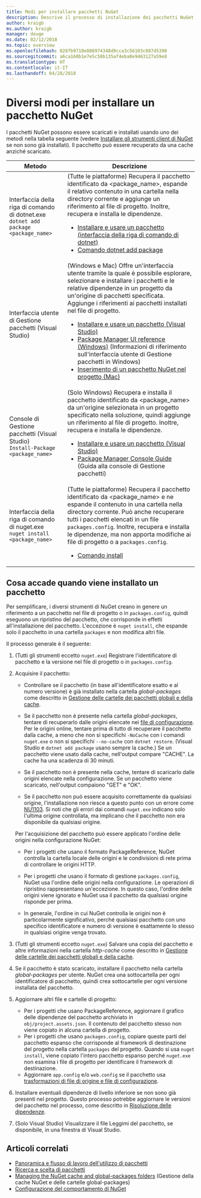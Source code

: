 ```yaml
---
title: Modi per installare pacchetti NuGet
description: Descrive il processo di installazione dei pacchetti NuGet in un progetto, incluso cosa accade sul disco e ai file di progetto applicabili.
author: kraigb
ms.author: kraigb
manager: douge
ms.date: 02/12/2018
ms.topic: overview
ms.openlocfilehash: 028fb9710e808974348d9cca3c56103c087d5390
ms.sourcegitcommit: a6ca160b1e7e5c58b135af4eba0e9463127a59e8
ms.translationtype: HT
ms.contentlocale: it-IT
ms.lasthandoff: 04/28/2018
---
```

# <a name="different-ways-to-install-a-nuget-package"></a>Diversi modi per installare un pacchetto NuGet

I pacchetti NuGet possono essere scaricati e installati usando uno dei metodi nella tabella seguente (vedere [Installare gli strumenti client di NuGet](../install-nuget-client-tools.md) se non sono già installati). Il pacchetto può essere recuperato da una cache anziché scaricato.

| Metodo | Descrizione |
| --- | --- |
| Interfaccia della riga di comando di dotnet.exe<br/>`dotnet add package <package_name>` | (Tutte le piattaforme) Recupera il pacchetto identificato da \<package_name\>, espande il relativo contenuto in una cartella nella directory corrente e aggiunge un riferimento al file di progetto. Inoltre, recupera e installa le dipendenze.<ul><li>[Installare e usare un pacchetto (interfaccia della riga di comando di dotnet)](../quickstart/install-and-use-a-package-using-the-dotnet-cli.md)</li><li>[Comando dotnet add package](/dotnet/core/tools/dotnet-add-package)</li></ul> |
| Interfaccia utente di Gestione pacchetti (Visual Studio) | (Windows e Mac) Offre un'interfaccia utente tramite la quale è possibile esplorare, selezionare e installare i pacchetti e le relative dipendenze in un progetto da un'origine di pacchetti specificata. Aggiunge i riferimenti ai pacchetti installati nel file di progetto.<ul><li>[Installare e usare un pacchetto (Visual Studio)](../quickstart/install-and-use-a-package-in-visual-studio.md)</li><li>[Package Manager UI reference (Windows)](../tools/package-manager-ui.md) (Informazioni di riferimento sull'interfaccia utente di Gestione pacchetti in Windows)</li><li>[Inserimento di un pacchetto NuGet nel progetto (Mac)](/visualstudio/mac/nuget-walkthrough)</li></ul> |
| Console di Gestione pacchetti (Visual Studio)<br/>`Install-Package <package_name>` | (Solo Windows) Recupera e installa il pacchetto identificato da \<package_name\> da un'origine selezionata in un progetto specificato nella soluzione, quindi aggiunge un riferimento al file di progetto. Inoltre, recupera e installa le dipendenze.<ul><li>[Installare e usare un pacchetto (Visual Studio)](../quickstart/install-and-use-a-package-in-visual-studio.md)</li><li>[Package Manager Console Guide](../tools/package-manager-console.md) (Guida alla console di Gestione pacchetti)</li></ul> |
| Interfaccia della riga di comando di nuget.exe<br/>`nuget install <package_name>` | (Tutte le piattaforme) Recupera il pacchetto identificato da \<package_name\> e ne espande il contenuto in una cartella nella directory corrente. Può anche recuperare tutti i pacchetti elencati in un file `packages.config`. Inoltre, recupera e installa le dipendenze, ma non apporta modifiche ai file di progetto o a `packages.config`.<ul><li>[Comando install](../tools/cli-ref-install.md)</li></ul> |

## <a name="what-happens-when-a-package-is-installed"></a>Cosa accade quando viene installato un pacchetto

Per semplificare, i diversi strumenti di NuGet creano in genere un riferimento a un pacchetto nel file di progetto o in `packages.config`, quindi eseguono un ripristino del pacchetto, che corrisponde in effetti all'installazione del pacchetto. L'eccezione è `nuget install`, che espande solo il pacchetto in una cartella `packages` e non modifica altri file.

Il processo generale è il seguente:

1. (Tutti gli strumenti eccetto `nuget.exe`) Registrare l'identificatore di pacchetto e la versione nel file di progetto o in `packages.config`.

2. Acquisire il pacchetto:
   - Controllare se il pacchetto (in base all'identificatore esatto e al numero versione) è già installato nella cartella *global-packages* come descritto in [Gestione delle cartelle dei pacchetti globali e della cache](managing-the-global-packages-and-cache-folders.md).

   - Se il pacchetto non è presente nella cartella *global-packages*, tentare di recuperarlo dalle origini elencate nei [file di configurazione](Configuring-NuGet-Behavior.md). Per le origini online, tentare prima di tutto di recuperare il pacchetto dalla cache, a meno che non si specifichi `-NoCache` con i comandi `nuget.exe` o non si specifichi `--no-cache` con `dotnet restore`. (Visual Studio e `dotnet add package` usano sempre la cache.) Se un pacchetto viene usato dalla cache, nell'output compare "CACHE". La cache ha una scadenza di 30 minuti.

   - Se il pacchetto non è presente nella cache, tentare di scaricarlo dalle origini elencate nella configurazione. Se un pacchetto viene scaricato, nell'output compaiono "GET" e "OK".

   - Se il pacchetto non può essere acquisito correttamente da qualsiasi origine, l'installazione non riesce a questo punto con un errore come [NU1103](../reference/errors-and-warnings.md#nu1103). Si noti che gli errori dai comandi `nuget.exe` indicano solo l'ultima origine controllata, ma implicano che il pacchetto non era disponibile da qualsiasi origine.

   Per l'acquisizione del pacchetto può essere applicato l'ordine delle origini nella configurazione NuGet:

   - Per i progetti che usano il formato PackageReference, NuGet controlla la cartella locale delle origini e le condivisioni di rete prima di controllare le origini HTTP.

   - Per i progetti che usano il formato di gestione `packages.config`, NuGet usa l'ordine delle origini nella configurazione. Le operazioni di ripristino rappresentano un'eccezione. In questo caso, l'ordine delle origini viene ignorato e NuGet usa il pacchetto da qualsiasi origine risponde per prima.

   - In generale, l'ordine in cui NuGet controlla le origini non è particolarmente significativo, perché qualsiasi pacchetto con uno specifico identificatore e numero di versione è esattamente lo stesso in qualsiasi origine venga trovato.

3. (Tutti gli strumenti eccetto `nuget.exe`) Salvare una copia del pacchetto e altre informazioni nella cartella *http-cache* come descritto in [Gestione delle cartelle dei pacchetti globali e della cache](managing-the-global-packages-and-cache-folders.md).

4. Se il pacchetto è stato scaricato, installare il pacchetto nella cartella *global-packages* per utente. NuGet crea una sottocartella per ogni identificatore di pacchetto, quindi crea sottocartelle per ogni versione installata del pacchetto.

5. Aggiornare altri file e cartelle di progetto:

    - Per i progetti che usano PackageReference, aggiornare il grafico delle dipendenze del pacchetto archiviato in `obj/project.assets.json`. Il contenuto del pacchetto stesso non viene copiato in alcuna cartella di progetto.
    - Per i progetti che usano `packages.config`, copiare queste parti del pacchetto espanso che corrisponde al framework di destinazione del progetto nella cartella `packages` del progetto. Quando si usa `nuget install`, viene copiato l'intero pacchetto espanso perché `nuget.exe` non esamina i file di progetto per identificare il framework di destinazione.
    - Aggiornare `app.config` e/o `web.config` se il pacchetto usa [trasformazioni di file di origine e file di configurazione](../create-packages/source-and-config-file-transformations.md).

6. Installare eventuali dipendenze di livello inferiore se non sono già presenti nel progetto. Questo processo potrebbe aggiornare le versioni del pacchetto nel processo, come descritto in [Risoluzione delle dipendenze](../consume-packages/dependency-resolution.md).

7. (Solo Visual Studio) Visualizzare il file Leggimi del pacchetto, se disponibile, in una finestra di Visual Studio.

## <a name="related-articles"></a>Articoli correlati

- [Panoramica e flusso di lavoro dell'utilizzo di pacchetti](../consume-packages/overview-and-workflow.md)
- [Ricerca e scelta di pacchetti](../consume-packages/finding-and-choosing-packages.md)
- [Managing the NuGet cache and global-packages folders](managing-the-global-packages-and-cache-folders.md) (Gestione della cache NuGet e delle cartelle global-packages)
- [Configurazione del comportamento di NuGet](../consume-packages/configuring-nuget-behavior.md)
